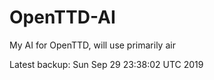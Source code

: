 # OpenTTD-AI
My AI for OpenTTD, will use primarily air

Latest backup: Sun Sep 29 23:38:02 UTC 2019
